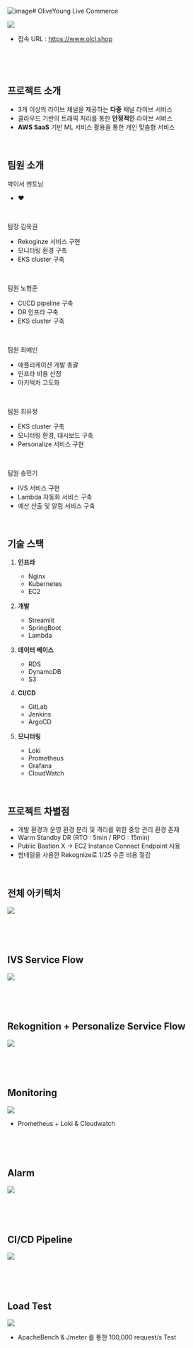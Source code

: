 ![image](https://github.com/user-attachments/assets/79fed440-6877-491a-bfe3-195ce62e72a4)# OliveYoung Live Commerce 

<img src="https://github.com/nhj7804/Oliveyoung-LiveStream/blob/main/images/Project-Logo.png">

- 접속 URL : https://www.olcl.shop

&nbsp;

&nbsp;

## 프로젝트 소개

- 3개 이상의 라이브 채널을 제공하는 **다중** 채널 라이브 서비스
- 클라우드 기반의 트래픽 처리를 통한 **안정적인** 라이브 서비스
- **AWS SaaS** 기반 ML 서비스 활용을 통한 개인 맞춤형 서비스

&nbsp;

## 팀원 소개

박이서 멘토님
   - ❤️

&nbsp;

팀장 김욱권
   - Rekoginze 서비스 구현
   - 모니터링 환경 구축
   - EKS cluster 구축

&nbsp;

팀원 노형준
   - CI/CD pipeline 구축
   - DR 인프라 구축
   - EKS cluster 구축

&nbsp;

팀원 최예빈
   - 애플리케이션 개발 총괄
   - 인프라 비용 산정
   - 아키텍처 고도화

&nbsp;

팀원 최유정
   - EKS cluster 구축
   - 모니터링 환경, 대시보드 구축
   - Personalize 서비스 구현

&nbsp;

팀원 송민기
   - IVS 서비스 구현
   - Lambda 자동화 서비스 구축
   - 예산 산출 및 알림 서비스 구축


&nbsp;

## 기술 스택
1. **인프라**
   - Nginx
   - Kubernetes
   - EC2
  
2. **개발**
   - Streamlit
   - SpringBoot
   - Lambda
  
3. **데이터 베이스**
   - RDS
   - DynamoDB
   - S3
  
4. **CI/CD**
   - GitLab
   - Jenkins
   - ArgoCD
  
5. **모니터링**
   - Loki
   - Prometheus
   - Grafana
   - CloudWatch

&nbsp;

## 프로젝트 차별점

- 개발 환경과 운영 환경 분리 및 격리를 위한 중앙 관리 환경 존재
- Warm Standby DR (RTO : 5min / RPO : 15min)
- Public Bastion X → EC2 Instance Connect Endpoint 사용
- 썸네일을 사용한 Rekognize로 1/25 수준 비용 절감

&nbsp;

## 전체 아키텍처

<img src="https://github.com/nhj7804/Oliveyoung-LiveStream/blob/main/images/main-archi.png">

&nbsp;

&nbsp;

## IVS Service Flow

<img src="https://github.com/nhj7804/Oliveyoung-LiveStream/blob/main/images/IVS-service.png">

&nbsp;

&nbsp;

## Rekognition + Personalize Service Flow

<img src="https://github.com/nhj7804/Oliveyoung-LiveStream/blob/main/images/Reko+Personalize.png">

&nbsp;

&nbsp;

## Monitoring

<img src="https://github.com/nhj7804/Oliveyoung-LiveStream/blob/main/images/Grafana.png">

- Prometheus + Loki & Cloudwatch

&nbsp;

&nbsp;

## Alarm

<img src="https://github.com/nhj7804/Oliveyoung-LiveStream/blob/main/images/Alarm.png">

&nbsp;

&nbsp;

## CI/CD Pipeline

<img src="https://github.com/nhj7804/Oliveyoung-LiveStream/blob/main/images/CICD.png">

&nbsp;

&nbsp;

## Load Test

<img src="https://github.com/nhj7804/Oliveyoung-LiveStream/blob/main/images/LoadTest.png">

- ApacheBench & Jmeter 를 통한 100,000 request/s Test

